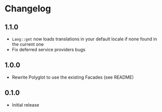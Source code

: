 # Changelog

## 1.1.0

- `Lang::get` now loads translations in your default locale if none found in the current one
- Fix deferred service providers bugs

## 1.0.0

- Rewrite Polyglot to use the existing Facades (see README)

## 0.1.0

- Initial release